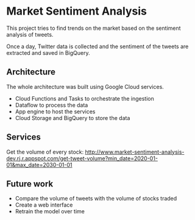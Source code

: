 # Market Sentiment Analysis

This project tries to find trends on the market based on the sentiment analysis of tweets.

Once a day, Twitter data is collected and the sentiment of the tweets are extracted and saved in BigQuery.

## Architecture

The whole architecture was built using Google Cloud services.
- Cloud Functions and Tasks to orchestrate the ingestion
- Dataflow to process the data
- App engine to host the services
- Cloud Storage and BigQuery to store the data

## Services

Get the volume of every stock:
http://www.market-sentiment-analysis-dev.rj.r.appspot.com/get-tweet-volume?min_date=2020-01-01&max_date=2030-01-01

## Future work

- Compare the volume of tweets with the volume of stocks traded
- Create a web interface
- Retrain the model over time